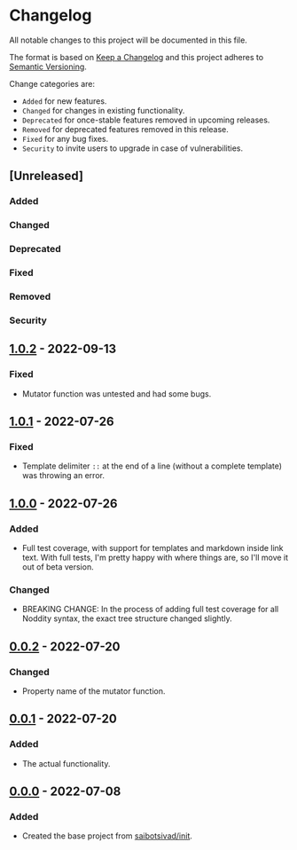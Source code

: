 # Changelog

All notable changes to this project will be documented in this file.

The format is based on [Keep a Changelog](http://keepachangelog.com/en/1.0.0/)
and this project adheres to [Semantic Versioning](http://semver.org/spec/v2.0.0.html).

Change categories are:

* `Added` for new features.
* `Changed` for changes in existing functionality.
* `Deprecated` for once-stable features removed in upcoming releases.
* `Removed` for deprecated features removed in this release.
* `Fixed` for any bug fixes.
* `Security` to invite users to upgrade in case of vulnerabilities.

## [Unreleased]
### Added
### Changed
### Deprecated
### Fixed
### Removed
### Security

## [1.0.2](https://github.com/saibotsivad/mdast-util-noddity/compare/v1.0.1...v1.0.2) - 2022-09-13
### Fixed
- Mutator function was untested and had some bugs.

## [1.0.1](https://github.com/saibotsivad/mdast-util-noddity/compare/v1.0.0...v1.0.1) - 2022-07-26
### Fixed
- Template delimiter `::` at the end of a line (without a complete template) was throwing an error.

## [1.0.0](https://github.com/saibotsivad/mdast-util-noddity/compare/v0.0.2...v1.0.0) - 2022-07-26
### Added
- Full test coverage, with support for templates and markdown inside link text. With full tests, I'm pretty happy with where things are, so I'll move it out of beta version.
### Changed
- BREAKING CHANGE: In the process of adding full test coverage for all Noddity syntax, the exact tree structure changed slightly.

## [0.0.2](https://github.com/saibotsivad/mdast-util-noddity/compare/v0.0.0...v0.0.2) - 2022-07-20
### Changed
- Property name of the mutator function.

## [0.0.1](https://github.com/saibotsivad/mdast-util-noddity/compare/v0.0.0...v0.0.1) - 2022-07-20
### Added
- The actual functionality.

## [0.0.0](https://github.com/saibotsivad/mdast-util-noddity/tree/v0.0.0) - 2022-07-08
### Added
- Created the base project from [saibotsivad/init](https://github.com/saibotsivad/init).
